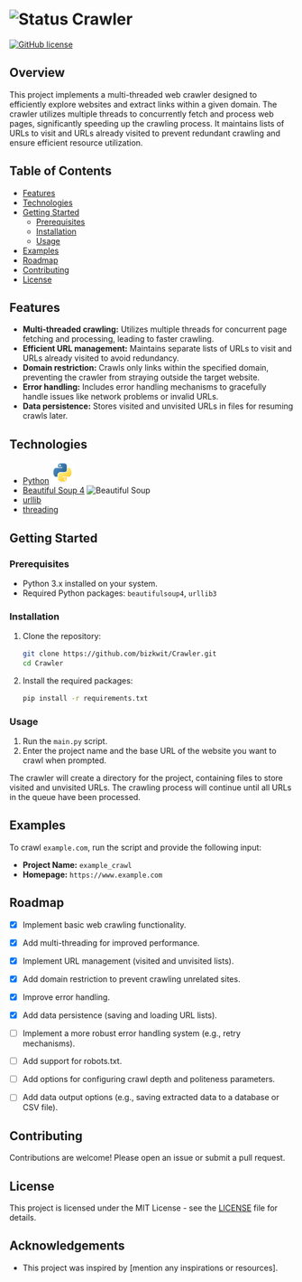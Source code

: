 # <img src="https://img.shields.io/badge/Status-Completed-green" alt="Status"> Crawler

[![GitHub license](https://img.shields.io/github/license/bizkwit/Crawler)](https://github.com/bizkwit/Crawler/blob/main/LICENSE)



## Overview

This project implements a multi-threaded web crawler designed to efficiently explore websites and extract links within a given domain.  The crawler utilizes multiple threads to concurrently fetch and process web pages, significantly speeding up the crawling process.  It maintains lists of URLs to visit and URLs already visited to prevent redundant crawling and ensure efficient resource utilization.

## Table of Contents

- [Features](#features)
- [Technologies](#technologies)
- [Getting Started](#getting-started)
    - [Prerequisites](#prerequisites)
    - [Installation](#installation)
    - [Usage](#usage)
- [Examples](#examples)
- [Roadmap](#roadmap)
- [Contributing](#contributing)
- [License](#license)


## Features

* **Multi-threaded crawling:**  Utilizes multiple threads for concurrent page fetching and processing, leading to faster crawling.
* **Efficient URL management:** Maintains separate lists of URLs to visit and URLs already visited to avoid redundancy.
* **Domain restriction:** Crawls only links within the specified domain, preventing the crawler from straying outside the target website.
* **Error handling:** Includes error handling mechanisms to gracefully handle issues like network problems or invalid URLs.
* **Data persistence:** Stores visited and unvisited URLs in files for resuming crawls later.


## Technologies

* [Python](https://www.python.org/) <img src="https://raw.githubusercontent.com/devicons/devicon/master/icons/python/python-original.svg" alt="python" width="40" height="40"/>
* [Beautiful Soup 4](https://www.crummy.com/software/BeautifulSoup/bs4/doc/) <img src="https://upload.wikimedia.org/wikipedia/commons/thumb/e/e1/Beautiful_Soup_logo.svg/1200px-Beautiful_Soup_logo.svg.png" alt="Beautiful Soup" width="40" height="40"/>
* [urllib](https://docs.python.org/3/library/urllib.html)
* [threading](https://docs.python.org/3/library/threading.html)


## Getting Started

### Prerequisites

* Python 3.x installed on your system.
* Required Python packages: `beautifulsoup4`, `urllib3`

### Installation

1. Clone the repository:
   ```bash
   git clone https://github.com/bizkwit/Crawler.git
   cd Crawler
   ```
2. Install the required packages:
   ```bash
   pip install -r requirements.txt 
   ```

### Usage

1. Run the `main.py` script.
2. Enter the project name and the base URL of the website you want to crawl when prompted.

The crawler will create a directory for the project, containing files to store visited and unvisited URLs.  The crawling process will continue until all URLs in the queue have been processed.


## Examples

To crawl `example.com`, run the script and provide the following input:

* **Project Name:**  `example_crawl`
* **Homepage:** `https://www.example.com`


## Roadmap

- [x] Implement basic web crawling functionality.
- [x] Add multi-threading for improved performance.
- [x] Implement URL management (visited and unvisited lists).
- [x] Add domain restriction to prevent crawling unrelated sites.
- [x] Improve error handling.
- [x] Add data persistence (saving and loading URL lists).
- [ ] Implement a more robust error handling system (e.g., retry mechanisms).
- [ ] Add support for robots.txt.
- [ ] Add options for configuring crawl depth and politeness parameters.
- [ ] Add data output options (e.g., saving extracted data to a database or CSV file).



## Contributing

Contributions are welcome! Please open an issue or submit a pull request.


## License

This project is licensed under the MIT License - see the [LICENSE](LICENSE) file for details.


## Acknowledgements

* This project was inspired by [mention any inspirations or resources].
